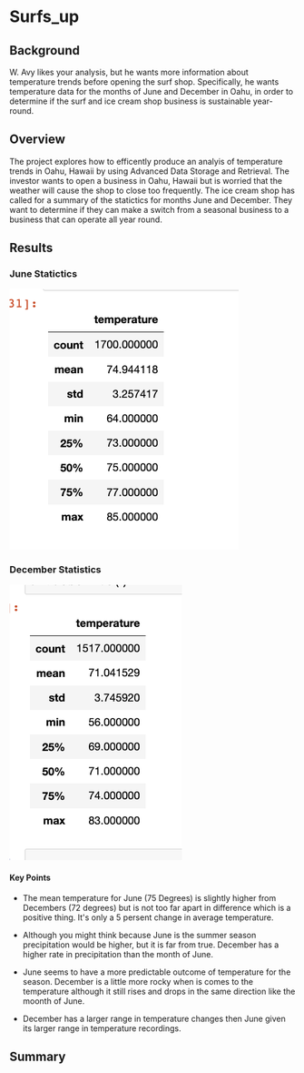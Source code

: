 # Surfs_up

## Background
W. Avy likes your analysis, but he wants more information about temperature trends before opening the surf shop. Specifically, he wants temperature data for the months of June and December in Oahu, in order to determine if the surf and ice cream shop business is sustainable year-round.

## Overview
The project explores how to efficently produce an analyis of temperature trends in Oahu, Hawaii by using Advanced Data Storage and Retrieval. The investor wants to open a business in Oahu, Hawaii but is worried that the weather will cause the shop to close too frequently. The ice cream shop has called for a summary of the statictics for months June and December. They want to determine if they can make a switch from a seasonal business to a business that can operate all year round. 

## Results

### June Statictics
![name-of-you-image](https://github.com/skinnytwinvale/Surfs_up/blob/69a929c3b0e1b8f026b463b5f5caedfbf41b2228/Resources/June%20Chart.png)


### December Statistics
![name-of-you-image](https://github.com/skinnytwinvale/Surfs_up/blob/7d4a5af6517d1e6a4331b69e4f4f135cd71a1c1f/Resources/December%20Chart.png)

#### Key Points

- The mean temperature for June (75 Degrees) is slightly higher from Decembers (72 degrees) but is not too far apart in difference which is a positive thing. It's only a 5 persent change in average temperature.

- Although you might think because June is the summer season precipitation would be higher, but it is far from true. December has a higher rate in precipitation than the month of June.

- June seems to have a more predictable outcome of temperature for the season. December is a little more rocky when is comes to the temperature although it still rises and drops in the same direction like the moonth of June.

- December has a larger range in temperature changes then June given its larger range in temperature recordings.

## Summary


